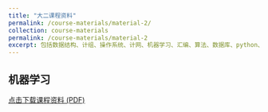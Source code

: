```yaml
---
title: "大二课程资料"
permalink: /course-materials/material-2/
collection: course-materials
permalink: /course-materials/material-2
excerpt: 包括数据结构、计组、操作系统、计网、机器学习、汇编、算法、数据库、python、概率论、毛概、马原、习概
---
```


## 机器学习
<a href="/files/machine learning.pdf" download>点击下载课程资料 (PDF)</a>

